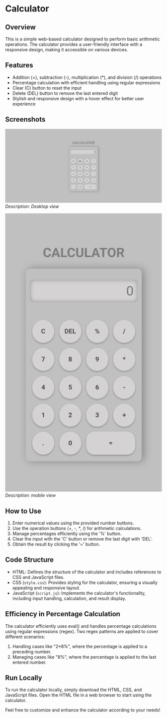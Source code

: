 Calculator
=================

Overview
--------

This is a simple web-based calculator designed to perform basic arithmetic operations. The calculator provides a user-friendly interface with a responsive design, making it accessible on various devices.

Features
--------

-   Addition (+), subtraction (-), multiplication (*), and division (/) operations
-   Percentage calculation with efficient handling using regular expressions
-   Clear (C) button to reset the input
-   Delete (DEL) button to remove the last entered digit
-   Stylish and responsive design with a hover effect for better user experience

Screenshots
-----------

![Calculator Screenshot 1](SS1.png)
*Description: Desktop view*

![Calculator Screenshot 2](SS2.jpg)
*Description: mobile view*

How to Use
----------

1.  Enter numerical values using the provided number buttons.
2.  Use the operation buttons (+, -, *, /) for arithmetic calculations.
3.  Manage percentages efficiently using the '%' button.
4.  Clear the input with the 'C' button or remove the last digit with 'DEL'.
5.  Obtain the result by clicking the '=' button.

Code Structure
--------------

-   HTML: Defines the structure of the calculator and includes references to CSS and JavaScript files.
-   CSS (`style.css`): Provides styling for the calculator, ensuring a visually appealing and responsive layout.
-   JavaScript (`script.js`): Implements the calculator's functionality, including input handling, calculation, and result display.

Efficiency in Percentage Calculation
------------------------------------

The calculator efficiently uses eval() and handles percentage calculations using regular expressions (regex). Two regex patterns are applied to cover different scenarios:

1.  Handling cases like "2*8%", where the percentage is applied to a preceding number.
2.  Managing cases like "8%", where the percentage is applied to the last entered number.

Run Locally
-----------

To run the calculator locally, simply download the HTML, CSS, and JavaScript files. Open the HTML file in a web browser to start using the calculator.

Feel free to customize and enhance the calculator according to your needs!

